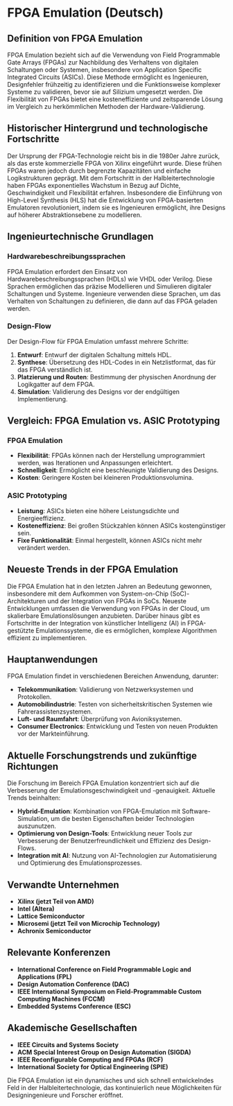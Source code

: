 # FPGA Emulation (Deutsch)

## Definition von FPGA Emulation

FPGA Emulation bezieht sich auf die Verwendung von Field Programmable Gate Arrays (FPGAs) zur Nachbildung des Verhaltens von digitalen Schaltungen oder Systemen, insbesondere von Application Specific Integrated Circuits (ASICs). Diese Methode ermöglicht es Ingenieuren, Designfehler frühzeitig zu identifizieren und die Funktionsweise komplexer Systeme zu validieren, bevor sie auf Silizium umgesetzt werden. Die Flexibilität von FPGAs bietet eine kosteneffiziente und zeitsparende Lösung im Vergleich zu herkömmlichen Methoden der Hardware-Validierung.

## Historischer Hintergrund und technologische Fortschritte

Der Ursprung der FPGA-Technologie reicht bis in die 1980er Jahre zurück, als das erste kommerzielle FPGA von Xilinx eingeführt wurde. Diese frühen FPGAs waren jedoch durch begrenzte Kapazitäten und einfache Logikstrukturen geprägt. Mit dem Fortschritt in der Halbleitertechnologie haben FPGAs exponentielles Wachstum in Bezug auf Dichte, Geschwindigkeit und Flexibilität erfahren. Insbesondere die Einführung von High-Level Synthesis (HLS) hat die Entwicklung von FPGA-basierten Emulatoren revolutioniert, indem sie es Ingenieuren ermöglicht, ihre Designs auf höherer Abstraktionsebene zu modellieren.

## Ingenieurtechnische Grundlagen

### Hardwarebeschreibungssprachen

FPGA Emulation erfordert den Einsatz von Hardwarebeschreibungssprachen (HDLs) wie VHDL oder Verilog. Diese Sprachen ermöglichen das präzise Modellieren und Simulieren digitaler Schaltungen und Systeme. Ingenieure verwenden diese Sprachen, um das Verhalten von Schaltungen zu definieren, die dann auf das FPGA geladen werden.

### Design-Flow

Der Design-Flow für FPGA Emulation umfasst mehrere Schritte:

1. **Entwurf**: Entwurf der digitalen Schaltung mittels HDL.
2. **Synthese**: Übersetzung des HDL-Codes in ein Netzlistformat, das für das FPGA verständlich ist.
3. **Platzierung und Routen**: Bestimmung der physischen Anordnung der Logikgatter auf dem FPGA.
4. **Simulation**: Validierung des Designs vor der endgültigen Implementierung.

## Vergleich: FPGA Emulation vs. ASIC Prototyping

### FPGA Emulation

- **Flexibilität**: FPGAs können nach der Herstellung umprogrammiert werden, was Iterationen und Anpassungen erleichtert.
- **Schnelligkeit**: Ermöglicht eine beschleunigte Validierung des Designs.
- **Kosten**: Geringere Kosten bei kleineren Produktionsvolumina.

### ASIC Prototyping

- **Leistung**: ASICs bieten eine höhere Leistungsdichte und Energieeffizienz.
- **Kosteneffizienz**: Bei großen Stückzahlen können ASICs kostengünstiger sein.
- **Fixe Funktionalität**: Einmal hergestellt, können ASICs nicht mehr verändert werden.

## Neueste Trends in der FPGA Emulation

Die FPGA Emulation hat in den letzten Jahren an Bedeutung gewonnen, insbesondere mit dem Aufkommen von System-on-Chip (SoC)-Architekturen und der Integration von FPGAs in SoCs. Neueste Entwicklungen umfassen die Verwendung von FPGAs in der Cloud, um skalierbare Emulationslösungen anzubieten. Darüber hinaus gibt es Fortschritte in der Integration von künstlicher Intelligenz (AI) in FPGA-gestützte Emulationssysteme, die es ermöglichen, komplexe Algorithmen effizient zu implementieren.

## Hauptanwendungen

FPGA Emulation findet in verschiedenen Bereichen Anwendung, darunter:

- **Telekommunikation**: Validierung von Netzwerksystemen und Protokollen.
- **Automobilindustrie**: Testen von sicherheitskritischen Systemen wie Fahrerassistenzsystemen.
- **Luft- und Raumfahrt**: Überprüfung von Avioniksystemen.
- **Consumer Electronics**: Entwicklung und Testen von neuen Produkten vor der Markteinführung.

## Aktuelle Forschungstrends und zukünftige Richtungen

Die Forschung im Bereich FPGA Emulation konzentriert sich auf die Verbesserung der Emulationsgeschwindigkeit und -genauigkeit. Aktuelle Trends beinhalten:

- **Hybrid-Emulation**: Kombination von FPGA-Emulation mit Software-Simulation, um die besten Eigenschaften beider Technologien auszunutzen.
- **Optimierung von Design-Tools**: Entwicklung neuer Tools zur Verbesserung der Benutzerfreundlichkeit und Effizienz des Design-Flows.
- **Integration mit AI**: Nutzung von AI-Technologien zur Automatisierung und Optimierung des Emulationsprozesses.

## Verwandte Unternehmen

- **Xilinx (jetzt Teil von AMD)**
- **Intel (Altera)**
- **Lattice Semiconductor**
- **Microsemi (jetzt Teil von Microchip Technology)**
- **Achronix Semiconductor**

## Relevante Konferenzen

- **International Conference on Field Programmable Logic and Applications (FPL)**
- **Design Automation Conference (DAC)**
- **IEEE International Symposium on Field-Programmable Custom Computing Machines (FCCM)**
- **Embedded Systems Conference (ESC)**

## Akademische Gesellschaften

- **IEEE Circuits and Systems Society**
- **ACM Special Interest Group on Design Automation (SIGDA)**
- **IEEE Reconfigurable Computing and FPGAs (RCF)**
- **International Society for Optical Engineering (SPIE)**

Die FPGA Emulation ist ein dynamisches und sich schnell entwickelndes Feld in der Halbleitertechnologie, das kontinuierlich neue Möglichkeiten für Designingenieure und Forscher eröffnet.